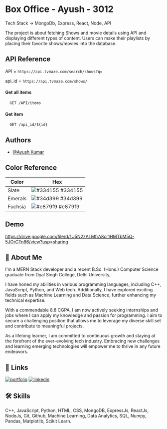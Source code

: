 
# Box Office - Ayush - 3012
Tech Stack -> MongoDb, Express, React, Node, API

The project is about fetching Shows and movie details using API and displaying different types of content. Users can make their playlists by placing their favorite shows/movies into the database.
## API Reference
API = `https://api.tvmaze.com/search/shows?q=`

api_id = `https://api.tvmaze.com/shows/`

#### Get all items

```HTTP
  GET /API/items
```

#### Get item

```HTTP
  GET /api_id/${id}
```


## Authors

- [@Ayush Kumar](https://github.com/Ayush-3012)

## Color Reference

| Color             | Hex                                                                |
| ----------------- | ------------------------------------------------------------------ |
| Slate | ![#334155](https://via.placeholder.com/10/334155?text=+) #334155 |
| Emerals | ![#34d399](https://via.placeholder.com/10/34d399?text=+) #34d399 |
| Fuchsia | ![#e879f9](https://via.placeholder.com/10/e879f9?text=+) #e879f9 |


## Demo

https://drive.google.com/file/d/1U5N2zALMfrA8cr1HMTbM5Q-5JOrCTn86/view?usp=sharing

## 🚀 About Me
I'm a MERN Stack developer and a recent B.Sc. (Hons.) Computer Science graduate from Dyal Singh College, Delhi University, 

I have honed my abilities in various programming languages, including C++, JavaScript, Python, and Web tech. Additionally, I have explored exciting fields such as Machine Learning and Data Science, further enhancing my technical expertise.

With a commendable 8.8 CGPA, I am now actively seeking internships and jobs where I can apply my knowledge and passion for programming. I aim to secure a challenging position that allows me to leverage my diverse skill set and contribute to meaningful projects. 

As a lifelong learner, I am committed to continuous growth and staying at the forefront of the ever-evolving tech industry. Embracing new challenges and learning emerging technologies will empower me to thrive in any future endeavors.
## 🔗 Links
[![portfolio](https://img.shields.io/badge/my_portfolio-000?style=for-the-badge&logo=ko-fi&logoColor=white)](https://portfolio-ayush-3012.vercel.app/)
[![linkedin](https://img.shields.io/badge/linkedin-0A66C2?style=for-the-badge&logo=linkedin&logoColor=white)](https://www.linkedin.com/in/ayush-kumar-6137651b4/)


## 🛠 Skills
C++, JavaScript, Python, HTML, CSS, MongoDB, ExpressJs, ReactJs, NodeJs, Git, Github, Machine Learning, Data Analytics, SQL, Numpy, Pandas, Matplotlib, Scikit Learn.

